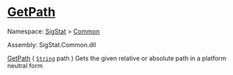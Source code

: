 # [GetPath](./IOExtensions-100663399.md)

Namespace: [SigStat]() > [Common](./../README.md)

Assembly: SigStat.Common.dll

[GetPath](./IOExtensions-100663399.md) ( [`String`](https://docs.microsoft.com/en-us/dotnet/api/System.String) path )	Gets the given relative or absolute path in a platform neutral form
